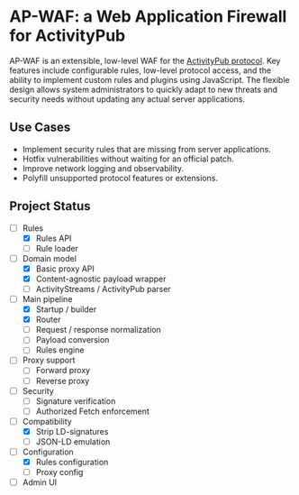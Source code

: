 # AP-WAF: a Web Application Firewall for ActivityPub

AP-WAF is an extensible, low-level WAF for the [ActivityPub protocol](https://www.w3.org/TR/activitypub/).
Key features include configurable rules, low-level protocol access, and the ability to implement custom rules and plugins using JavaScript. The flexible design allows system administrators to quickly adapt to new threats and security needs without updating any actual server applications.

## Use Cases
* Implement security rules that are missing from server applications.
* Hotfix vulnerabilities without waiting for an official patch.
* Improve network logging and observability.
* Polyfill unsupported protocol features or extensions.

## Project Status

* [ ] Rules
  * [x] Rules API
  * [ ] Rule loader
* [ ] Domain model
  * [x] Basic proxy API
  * [x] Content-agnostic payload wrapper
  * [ ] ActivityStreams / ActivityPub parser
* [ ] Main pipeline
  * [x] Startup / builder
  * [x] Router
  * [ ] Request / response normalization
  * [ ] Payload conversion
  * [ ] Rules engine
* [ ] Proxy support
  * [ ] Forward proxy
  * [ ] Reverse proxy
* [ ] Security
  * [ ] Signature verification
  * [ ] Authorized Fetch enforcement
* [ ] Compatibility
  * [x] Strip LD-signatures
  * [ ] JSON-LD emulation
* [ ] Configuration
  * [x] Rules configuration
  * [ ] Proxy config
* [ ] Admin UI
